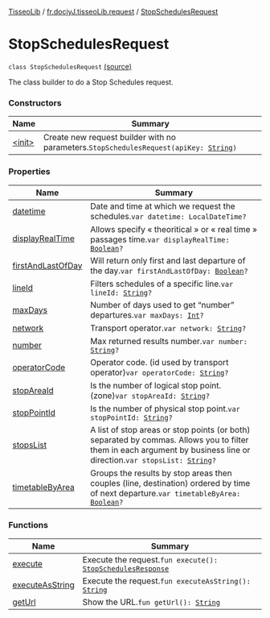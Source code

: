 [TisseoLib](../../index.md) / [fr.docjyJ.tisseoLib.request](../index.md) / [StopSchedulesRequest](./index.md)

# StopSchedulesRequest

`class StopSchedulesRequest` [(source)](https://github.com/docjyJ/TisseoLib/tree/master/src/main/kotlin/fr/docjyJ/tisseoLib/request/StopSchedulesRequest.kt#L28)

The class builder to do a Stop Schedules request.

### Constructors

| Name | Summary |
|---|---|
| [&lt;init&gt;](-init-.md) | Create new request builder with no parameters.`StopSchedulesRequest(apiKey: `[`String`](https://kotlinlang.org/api/latest/jvm/stdlib/kotlin/-string/index.html)`)` |

### Properties

| Name | Summary |
|---|---|
| [datetime](datetime.md) | Date and time at which we request the schedules.`var datetime: LocalDateTime?` |
| [displayRealTime](display-real-time.md) | Allows specify « theoritical » or « real time » passages time.`var displayRealTime: `[`Boolean`](https://kotlinlang.org/api/latest/jvm/stdlib/kotlin/-boolean/index.html)`?` |
| [firstAndLastOfDay](first-and-last-of-day.md) | Will return only first and last departure of the day.`var firstAndLastOfDay: `[`Boolean`](https://kotlinlang.org/api/latest/jvm/stdlib/kotlin/-boolean/index.html)`?` |
| [lineId](line-id.md) | Filters schedules of a specific line.`var lineId: `[`String`](https://kotlinlang.org/api/latest/jvm/stdlib/kotlin/-string/index.html)`?` |
| [maxDays](max-days.md) | Number of days used to get “number” departures.`var maxDays: `[`Int`](https://kotlinlang.org/api/latest/jvm/stdlib/kotlin/-int/index.html)`?` |
| [network](network.md) | Transport operator.`var network: `[`String`](https://kotlinlang.org/api/latest/jvm/stdlib/kotlin/-string/index.html)`?` |
| [number](number.md) | Max returned results number.`var number: `[`String`](https://kotlinlang.org/api/latest/jvm/stdlib/kotlin/-string/index.html)`?` |
| [operatorCode](operator-code.md) | Operator code. (id used by transport operator)`var operatorCode: `[`String`](https://kotlinlang.org/api/latest/jvm/stdlib/kotlin/-string/index.html)`?` |
| [stopAreaId](stop-area-id.md) | Is the number of logical stop point. (zone)`var stopAreaId: `[`String`](https://kotlinlang.org/api/latest/jvm/stdlib/kotlin/-string/index.html)`?` |
| [stopPointId](stop-point-id.md) | Is the number of physical stop point.`var stopPointId: `[`String`](https://kotlinlang.org/api/latest/jvm/stdlib/kotlin/-string/index.html)`?` |
| [stopsList](stops-list.md) | A list of stop areas or stop points (or both) separated by commas. Allows you to filter them in each argument by business line or direction.`var stopsList: `[`String`](https://kotlinlang.org/api/latest/jvm/stdlib/kotlin/-string/index.html)`?` |
| [timetableByArea](timetable-by-area.md) | Groups the results by stop areas then couples (line, destination) ordered by time of next departure.`var timetableByArea: `[`Boolean`](https://kotlinlang.org/api/latest/jvm/stdlib/kotlin/-boolean/index.html)`?` |

### Functions

| Name | Summary |
|---|---|
| [execute](execute.md) | Execute the request.`fun execute(): `[`StopSchedulesResponse`](../../fr.docjy-j.tisseo-lib.model.stop-schedule/-stop-schedules-response/index.md) |
| [executeAsString](execute-as-string.md) | Execute the request.`fun executeAsString(): `[`String`](https://kotlinlang.org/api/latest/jvm/stdlib/kotlin/-string/index.html) |
| [getUrl](get-url.md) | Show the URL.`fun getUrl(): `[`String`](https://kotlinlang.org/api/latest/jvm/stdlib/kotlin/-string/index.html) |
